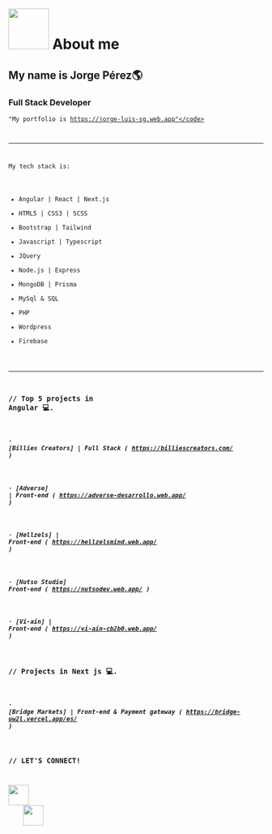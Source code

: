# <img width="80" src="https://media.giphy.com/media/VDXnwZ3OLqobnjqIQk/giphy.gif"></img> About me 
## My name is Jorge Pérez🌎
### Full Stack Developer
<code>"My portfolio is https://jorge-luis-sg.web.app"</code>


---

My tech stack is:

- Angular | React | Next.js
- HTML5 | CSS3 | SCSS
- Bootstrap | Tailwind
- Javascript | Typescript
- JQuery
- Node.js | Express
- MongoDB | Prisma
- MySql & SQL
- PHP
- Wordpress
- Firebase

---

### // Top 5 projects in Angular 💻. 
##### · [Billies Creators] | Full Stack  ( https://billiescreators.com/ )
##### · [Adverse] | Front-end ( https://adverse-desarrollo.web.app/ )
##### · [Hellzels] | Front-end ( https://hellzelsmind.web.app/ )  
##### · [Nutso Studio] Front-end ( https://nutsodev.web.app/ )
##### · [Vi-ain] | Front-end ( https://vi-ain-cb2b0.web.app/ )


### // Projects in Next js 💻. 
##### · [Bridge Markets] | Front-end & Payment gateway ( https://bridge-uw2l.vercel.app/es/ )


### // LET'S CONNECT!

[<img src="https://www.vectorlogo.zone/logos/facebook/facebook-icon.svg" width="40"></img>]( https://www.facebook.com/JorgeLuisSG987 ) &nbsp; &nbsp;
[<img src="https://www.vectorlogo.zone/logos/linkedin/linkedin-icon.svg" width="40"></img>](https://www.linkedin.com/in/jorge-luis-perez-12b1b9231/) &nbsp; &nbsp;
